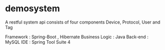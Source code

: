 # demosystem
A restful system api consists of four components Device, Protocol, User and Tag


Framework : Spring-Boot , Hibernate
Business Logic : Java
Back-end : MySQL
IDE : Spring Tool Suite 4





